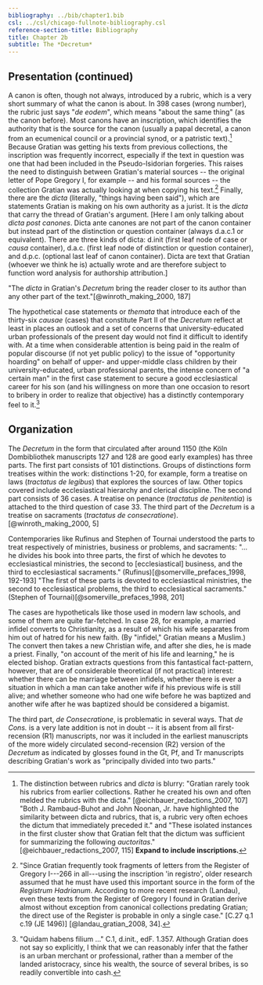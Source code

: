```yaml
---
bibliography: ../bib/chapter1.bib
csl: ../csl/chicago-fullnote-bibliography.csl
reference-section-title: Bibliography
title: Chapter 2b
subtitle: The *Decretum*
---
```

## Presentation (continued)

A canon is often, though not always, introduced by a rubric, which
is a very short summary of what the canon is about. In 398 cases
(wrong number), the rubric just says "*de eodem*", which means
"about the same thing" (as the canon before). Most canons have an
inscription, which identifies the authority that is the source for
the canon (usually a papal decretal, a canon from an ecumenical
council or a provincial synod, or a patristic text).[^32] Because
Gratian was getting his texts from previous collections, the
inscription was frequently incorrect, especially if the text in
question was one that had been included in the Pseudo-Isidorian
forgeries. This raises the need to distinguish between Gratian's
material sources -- the original letter of Pope Gregory I, for
example -- and his formal sources -- the collection Gratian was
actually looking at when copying his text.[^33] Finally, there are
the *dicta* (literally, "things having been said"), which are
statements Gratian is making on his own authority as a jurist. It
is the *dicta* that carry the thread of Gratian's argument. [Here
I am only talking about *dicta post canones*. Dicta ante canones
are not part of the canon container but instead part of the distinction
or question container (always d.a.c.1 or equivalent). There are
three kinds of dicta: d.init (first leaf node of case or *causa*
container), d.a.c. (first leaf node of distinction or question
container), and d.p.c. (optional last leaf of canon container).
Dicta are text that Gratian (whoever we think he is) actually wrote
and are therefore subject to function word analysis for authorship
attribution.]

"The *dicta* in Gratian's *Decretum* bring the reader closer to its
author than any other part of the text."[@winroth_making_2000, 187]

The hypothetical case statements or *themata* that introduce each
of the thirty-six *causae* (cases) that constitute Part II of the
*Decretum* reflect at least in places an outlook and a set of
concerns that university-educated urban professionals of the present
day would not find it difficult to identify with. At a time when
considerable attention is being paid in the realm of popular discourse
(if not yet public policy) to the issue of "opportunity hoarding"
on behalf of upper- and upper-middle class children by their
university-educated, urban professional parents, the intense concern
of "a certain man" in the first case statement to secure a good
ecclesiastical career for his son (and his willingness on more than
one occasion to resort to bribery in order to realize that objective)
has a distinctly contemporary feel to it.[^34]

## Organization

The *Decretum* in the form that circulated after around 1150 (the
Köln Dombibliothek manuscripts 127 and 128 are good early examples)
has three parts. The first part consists of 101 distinctions. Groups
of distinctions form treatises within the work: distinctions 1-20,
for example, form a treatise on laws (*tractatus de legibus*) that
explores the sources of law. Other topics covered include ecclesiastical
hierarchy and clerical discipline. The second part consists of 36
cases. A treatise on penance (*tractatus de penitentia*) is attached
to the third question of case 33. The third part of the *Decretum*
is a treatise on sacraments (*tractatus de consecratione*).
[@winroth_making_2000, 5]

Contemporaries like Rufinus and Stephen of Tournai understood the
parts to treat respectively of ministries, business or problems,
and sacraments: "... he divides his book into three parts, the first
of which he devotes to ecclesiastical ministries, the second to
[ecclesiastical] business, and the third to ecclesiastical sacraments."
(Rufinus)[@somerville_prefaces_1998, 192-193] "The first of these
parts is devoted to ecclesiastical ministries, the second to
ecclesiastical problems, the third to ecclesiastical sacraments."
(Stephen of Tournai)[@somerville_prefaces_1998, 201]

The cases are hypotheticals like those used in modern law schools,
and some of them are quite far-fetched. In case 28, for example, a
married infidel converts to Christianity, as a result of which his
wife separates from him out of hatred for his new faith. (By
"infidel," Gratian means a Muslim.) The convert then takes a new
Christian wife, and after she dies, he is made a priest. Finally,
"on account of the merit of his life and learning," he is elected
bishop. Gratian extracts questions from this fantastical fact-pattern,
however, that are of considerable theoretical (if not practical)
interest: whether there can be marriage between infidels, whether
there is ever a situation in which a man can take another wife if
his previous wife is still alive; and whether someone who had one
wife before he was baptized and another wife after he was baptized
should be considered a bigamist.

The third part, *de Consecratione*, is problematic in several ways.
That *de Cons.* is a very late addition is not in doubt -- it is
absent from all first-recension (R1) manuscripts, nor was it included
in the earliest manuscripts of the more widely circulated
second-recension (R2) version of the *Decretum* as indicated by
glosses found in the Gt, Pf, and Tr manuscripts describing Gratian's
work as "principally divided into two parts."

[^32]: The distinction between rubrics and *dicta* is blurry:
"Gratian rarely took his rubrics from earlier collections. Rather
he created his own and often melded the rubrics with the dicta."
[@eichbauer_redactions_2007, 107] "Both J. Rambaud-Buhot and John
Noonan, Jr. have highlighted the similarity between dicta and
rubrics, that is, a rubric very often echoes the dictum that
immediately preceded it." and "These isolated instances in the first
cluster show that Gratian felt that the dictum was sufficient for
summarizing the following *auctoritas*." [@eichbauer_redactions_2007,
115] **Expand to include inscriptions.**

[^33]: "Since Gratian frequently took fragments of letters from the
Register of Gregory I---266 in all---using the inscription 'in
registro', older research assumed that he must have used this
important source in the form of the *Registrum Hadrianum*. According
to more recent research (Landau), even these texts from the Register
of Gregory I found in Gratian derive almost without exception from
canonical collections predating Gratian; the direct use of the
Register is probable in only a single case." [C.27 q.1 c.19 (JE
1496)] [@landau_gratian_2008, 34].

[^34]: "Quidam habens filium ..." C.1, d.init., edF. 1.357. Although
Gratian does not say so explicitly, I think that we can reasonably
infer that the father is an urban merchant or professional, rather
than a member of the landed aristocracy, since his wealth, the
source of several bribes, is so readily convertible into cash.

